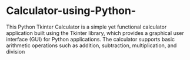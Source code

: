 # Calculator-using-Python-
This Python Tkinter Calculator is a simple yet functional calculator application built using the Tkinter library, which provides a graphical user interface (GUI) for Python applications. The calculator supports basic arithmetic operations such as addition, subtraction, multiplication, and division
